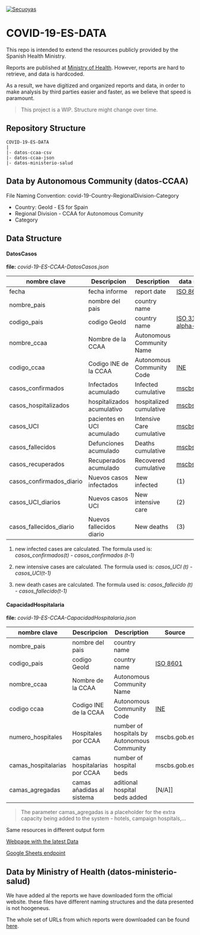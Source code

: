 <a href="https://coronavirus.secuoyas.com"><img src="https://coronavirus.secuoyas.com/img/COVID-19-ES-Cover.png" title="covid-19-es-cover" alt="Secuoyas"></a>

# COVID-19-ES-DATA

This repo is intended to extend the resources publicly provided by the Spanish Health Ministry.

Reports are published at [Ministry of Health](https://www.mscbs.gob.es/profesionales/saludPublica/ccayes/alertasActual/nCov-China/situacionActual.htm). However, reports are hard to retrieve, and data is hardcoded.

As a result, we have digitized and organized reports and data, in order to make analysis by third parties easier and faster, as we believe that speed is paramount. 



> This project is a WIP. Structure might change over time.



## Repository Structure

```
COVID-19-ES-DATA
|
|- datos-ccaa-csv
|- datos-ccaa-json
|- datos-ministerio-salud
```

## Data by Autonomous Community (datos-CCAA)

File Naming Convention: covid-19-Country-RegionalDivision-Category

+ Country: GeoId - ES for Spain
+ Regional Division - CCAA for Autonomous Comunity
+ Category



## Data Structure

#### DatosCasos

**file:** *covid-19-ES-CCAA-DatosCasos.json*

| nombre clave             | Descripcion                | Description               | data source                                                                                                             |
| ------------------------ | -------------------------- | ------------------------- | ----------------------------------------------------------------------------------------------------------------------- |
| fecha                    | fecha informe              | report date               | [ISO 8601](https://en.wikipedia.org/wiki/ISO_8601)                                                                      |
| nombre_pais              | nombre del pais            | country name              |                                                                                                                         |
| codigo_pais              | codigo GeoId               | country name              | [ISO 3166-1 alpha-2](https://en.wikipedia.org/wiki/ISO_3166-1_alpha-2#Officially_assigned_code_elements)                |
| nombre_ccaa              | Nombre de la CCAA          | Autonomous Community Name |                                                                                                                         |
| codigo_ccaa              | Codigo INE de la CCAA      | Autonomous Community Code | [INE](https://www.ine.es/daco/daco42/codmun/cod_ccaa.htm)                                                               |
| casos_confirmados        | Infectados acumulado       | Infected cumulative       | [mscbs.gob.es](https://www.mscbs.gob.es/profesionales/saludPublica/ccayes/alertasActual/nCov-China/situacionActual.htm) |
| casos_hospitalizados     | hospitalizados acumulativo | hospitalized cumulative   | [mscbs.gob.es](https://www.mscbs.gob.es/profesionales/saludPublica/ccayes/alertasActual/nCov-China/situacionActual.htm) |
| casos_UCI                | pacientes en UCI acumulado | Intensive Care cumulative | [mscbs.gob.es](https://www.mscbs.gob.es/profesionales/saludPublica/ccayes/alertasActual/nCov-China/situacionActual.htm) |
| casos_fallecidos         | Defunciones acumulado      | Deaths cumulative         | [mscbs.gob.es](https://www.mscbs.gob.es/profesionales/saludPublica/ccayes/alertasActual/nCov-China/situacionActual.htm) |
| casos_recuperados        | Recuperados acumulado      | Recovered cumulative      | [mscbs.gob.es](https://www.mscbs.gob.es/profesionales/saludPublica/ccayes/alertasActual/nCov-China/situacionActual.htm) |
| casos_confirmados_diario | Nuevos casos infectados    | New infected              | (1)                                                                                                                     |
| casos_UCI_diarios        | Nuevos casos UCI           | New intensive care        | (2)                                                                                                                     |
| casos_fallecidos_diario  | Nuevos fallecidos diario   | New deaths                | (3)                                                                                                                     |



1. new infected cases are calculated. The formula used is:
  *casos_confirmados(t) - casos_confirmados (t-1)*

2. new intensive cases are calculated. The formula used is:
 *casos_UCI (t) - casos_UCI(t-1)*

3. new death cases are calculated. The formula used is:
*casos_fallecido (t) - casos_fallecido(t-1)*

#### CapacidadHospitalaria

**file:** *covid-19-ES-CCAA-CapacidadHospitalaria.json*

| nombre clave        | Descripcion                  | Description                                 | Source                                                    |
| ------------------- | ---------------------------- | ------------------------------------------- | --------------------------------------------------------- |
| nombre_pais         | nombre del pais              | country name                                |                                                           |
| codigo_pais         | codigo GeoId                 | country name                                | [ISO 8601](https://en.wikipedia.org/wiki/ISO_8601)        |
| nombre_ccaa         | Nombre de la CCAA            | Autonomous Community Name                   |                                                           |
| codigo ccaa         | Codigo INE de la CCAA        | Autonomous Community Code                   | [INE](https://www.ine.es/daco/daco42/codmun/cod_ccaa.htm) |
| numero_hospitales   | Hospitales por CCAA          | number of hospitals by Autonomous Community | mscbs.gob.es                                              |
| camas_hospitalarias | camas hospitalarias por CCAA | number of hospital beds                     | mscbs.gob.es                                              |
| camas_agregadas     | camas añadidas al sistema    | aditional hospital beds added               | [N/A]]                                                    |

> The parameter camas_agregadas is a placeholder for the extra capacity being added to the system - hotels, campaign hospitals,...

Same resources in different output form

[Webpage with the latest Data](https://docs.google.com/spreadsheets/d/e/2PACX-1vTagwbioq624b3MaX3Je7Ip9rSvlE-P_N2Wja5iGTqHS4m-RUhqu3_N_4ma1hZzmyphI12jt0zub6GV/pubhtml?gid=1915535336&single=true)

[Google Sheets endpoint](https://spreadsheets.google.com/feeds/cells/1YwtJIYgwhmrriCdfyEBRCGrApFFFBEldSlCvbdBGwXg/3/public/full?alt=json)

## Data by Ministry of Health (datos-ministerio-salud)

We have added al the reports we have downloaded form the official website. these files have different naming structures and the data presented is not hoogeneus. 

The whole set of URLs from which reports were downloaded can be found [here](https://docs.google.com/spreadsheets/d/1lZNB6Hcdq9cbaZCZKvloJfdzicLzvdH6-1jGIL6uE5E/edit?usp=sharing).

